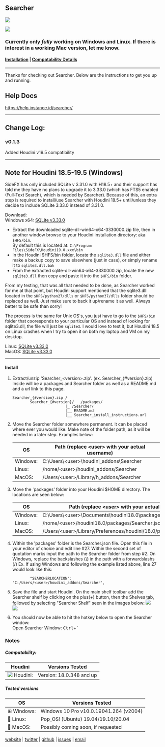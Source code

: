 <!-- Open me in a markdown capable browser, or go to https://github.com/instance-id/searcher_addon -->

## Searcher

![](https://i.imgur.com/2JCkraG.png)

![](https://i.imgur.com/RqYgyEs.gif)

### Currently only *fully* working on Windows and Linux. If there is interest in a working Mac version, let me know.

#### [Installation](#install) | [Compatability Details](#notes)

---

Thanks for checking out Searcher. Below are the instructions to get you up and running. 

## Help Docs

https://help.instance.id/searcher/

---

## Change Log:

### v0.1.3

Added Houdini v19.5 compatibility

---

## Note for Houdini 18.5-19.5 (Windows)

SideFX has only included SQLite v 3.31.0 with H18.5+ and their support has told me they have no plans to upgrade it to 3.33.0 (which has FTS5 enabled (Full-Text Search), which is needed by Searcher). Because of this, an extra step is required to install/use Searcher with Houdini 18.5+ until/unless they decide to include SQLite 3.33.0 instead of 3.31.0.

Download:  
Windows x64: [SQLite v3.33.0](https://www.sqlite.org/2020/sqlite-dll-win64-x64-3330000.zip)   

- Extract the downloaded sqlite-dll-win64-x64-3330000.zip file, then in another window browse to your Houdini installation directory: aka `$HFS/bin`.  
  By default this is located at: `C:\Program Files\SideFX\Houdini19.0.xxx\bin`
- In the Houdini $HFS/bin folder, locate the `sqlite3.dll` file and either make a backup copy to save elsewhere (just in case), or simply rename it to `sqlite3.dll.bak`
- From the extracted sqlite-dll-win64-x64-3330000.zip, locate the new `sqlite3.dll` then copy and paste it into the `$HFS/bin` folder.

From my testing, that was all that needed to be done, as Searcher worked for me at that point, but Houdini support mentioned that the sqlite3.dll located in the `$HFS/python27/dlls` or `$HFS/python37/dlls` folder should be replaced as well. Just make sure to back it up/rename it as well. Always better to be safe than sorry!

The process is the same for Unix OS's, you just have to go to the `$HFS/bin` folder that cooresponds to your particular OS and instead of looking for sqlite3.dll, the file will just be `sqlite3`. I would love to test it, but Houdini 18.5 on Linux crashes when I try to open it on both my laptop and VM on my desktop.  

Linux: [SQLite v3.33.0](https://www.sqlite.org/2020/sqlite-tools-linux-x86-3330000.zip)   
MacOS: [SQLite v3.33.0](https://www.sqlite.org/2020/sqlite-tools-osx-x86-3330000.zip)   

---

#### Install

1. Extract/unzip 'Searcher_\<version>.zip'. (ex. Searcher_{#version}.zip) Inside will be a packages and Searcher folder as well as a README.md and a url link to this page.
   
   ```
   Searcher_{#version}.zip /
           Searcher_{#version}/__ /packages/
                           |_ /Searcher/
                           |__ README.md
                           |__ Searcher_install_instructions.url
   ```

2. Move the Searcher folder somewhere permanent. It can be placed where ever you would like. Make note of the folder path, as it will be needed in a later step. Examples below:  
   
   | OS                                           | Path  (replace \<user> with your actual username) |
   | -------------------------------------------- | ------------------------------------------------- |
   | <i class="fa fa-windows fa-1x"></i> Windows: | C:\Users\\\<user>\houdini_addons\Searcher         |
   | <i class="fa fa-linux fa-1x"></i> Linux:     | /home/\<user>/houdini_addons/Searcher             |
   | <i class="fa fa-apple fa-1x"></i> MacOS:     | /Users/\<user>/Library/h_addons/Searcher          |

3. Move the 'packages' folder into your Houdini $HOME directory. The locations are seen below:
   
   | OS                                           | Path  (replace \<user> with your actual username)                      |
   | -------------------------------------------- | ---------------------------------------------------------------------- |
   | <i class="fa fa-windows fa-1x"></i> Windows: | C:\Users\\\<user>\Documents\houdini18.0\packages\Searcher.json         |
   | <i class="fa fa-linux fa-1x"></i> Linux:     | /home/\<user>/houdini18.0/packages/Searcher.json                       |
   | <i class="fa fa-apple fa-1x"></i> MacOS:     | /Users/\<user>/Library/Preferences/houdini/18.0/packages/Searcher.json |

4. Within the 'packages' folder is the Searcher.json file. Open this file in your editor of choice and edit line #27. Within the second set of quotation marks input the path to the Searcher folder from step #2. On Windows, replace the backslashes (\\) in the path with a forwardslashs (/)
   Ex. If using Windows and following the example listed above, line 27 would look like this:
   
   ```
           "SEARCHERLOCATION": "C:/Users/<user>/houdini_addons/Searcher",
   ```

5. Save the file and start Houdini. On the main shelf toolbar add the Searcher shelf by clicking on the plus(+) button, then the Shelves tab, followed by selecting "Searcher Shelf" seen in the images below:
    ![](https://i.imgur.com/GzdyUYt.png)  
    ![](https://i.imgur.com/F4C5MOx.png)

6. You should now be able to hit the hotkey below to open the Searcher window:  
    Open Searcher Window: <kbd>Ctrl</kbd>+<kbd>`</kbd>

### Notes

##### Compatability:

| Houdini                                       | Versions Tested          |
| --------------------------------------------- | ------------------------ |
| ![](https://i.imgur.com/h9Nefqz.png) Houdini: | Version: 18.0.348 and up |

##### Tested versions

| OS         | Versions Tested                        |
| ---------- | -------------------------------------- |
| ⊞ Windows: | Windows 10 Pro v10.0.19041.264 (v2004) |
| 🐧 Linux:  | Pop_OS! (Ubuntu) 19.04/19.10/20.04     |
| 🍎 MacOS:  | Possibly coming soon, if requested     |

<i class="fa fa-firefox fa-1x"></i> [website](https://instance.id/) | <i class="fa fa-twitter fa-1x"></i> [twitter](https://twitter.com/instance_id) | <i class="fa fa-github fa-1x"> </i> [github](https://github.com/instance-id) | <i class="fa fa-bug fa-1x"></i> [issues](https://github.com/instance-id/searcher_addon/issues?q=) | <i class="fa fa-at fa-1x"></i> [email](https://github.com/instance-id/searcher_addon/issues?q=)  

